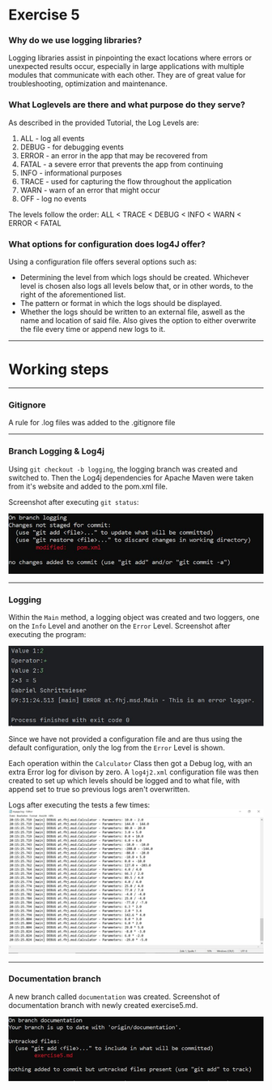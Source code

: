 # Exercise 5

### Why do we use logging libraries?
Logging libraries assist in pinpointing the exact locations where errors or unexpected results occur, especially in large applications with multiple modules that communicate with each other. They are of great value for troubleshooting, optimization and maintenance.

### What Loglevels are there and what purpose do they serve?
As described in the provided Tutorial, the Log Levels are:
1. ALL - log all events
2. DEBUG - for debugging events
3. ERROR - an error in the app that may be recovered from
4. FATAL - a severe error that prevents the app from continuing
5. INFO - informational purposes
6. TRACE - used for capturing the flow throughout the application
7. WARN - warn of an error that might occur
8. OFF - log no events

The levels follow the order:
ALL < TRACE < DEBUG < INFO < WARN < ERROR < FATAL

### What options for configuration does log4J offer?
Using a configuration file offers several options such as:
 - Determining the level from which logs should be created. Whichever level is chosen also logs all levels below that, or in other words, to the right of the aforementioned list.
 - The pattern or format in which the logs should be displayed.
 - Whether the logs should be written to an external file, aswell as the name and location of said file. Also gives the option to either overwrite the file every time or append new logs to it.

---

# Working steps

---

### Gitignore

A rule for .log files was added to the .gitignore file

---

### Branch Logging & Log4j

Using `git checkout -b logging`, the logging branch was created and switched to. Then the Log4j dependencies for Apache Maven were taken from it's website and added to the pom.xml file.

Screenshot after executing `git status`:

![gitstatus](./resources/images/ex5_1.png)

---

### Logging
Within the `Main` method, a logging object was created and two loggers, one on the `Info` Level and another on the `Error` Level. Screenshot after executing the program:

![logging](./resources/images/ex5_2.png)

Since we have not provided a configuration file and are thus using the default configuration, only the log from the `Error` Level is shown.

Each operation within the `Calculator` Class then got a Debug log, with an extra Error log for divison by zero. A `log4j2.xml` configuration file was then created to set up which levels should be logged and to what file, with append set to true so previous logs aren't overwritten.

Logs after executing the tests a few times:
![logs](./resources/images/ex5_3.png)

---

### Documentation branch

A new branch called `documentation` was created. Screenshot of documentation branch with newly created exercise5.md.

![documentation](./resources/images/ex5_4.png)